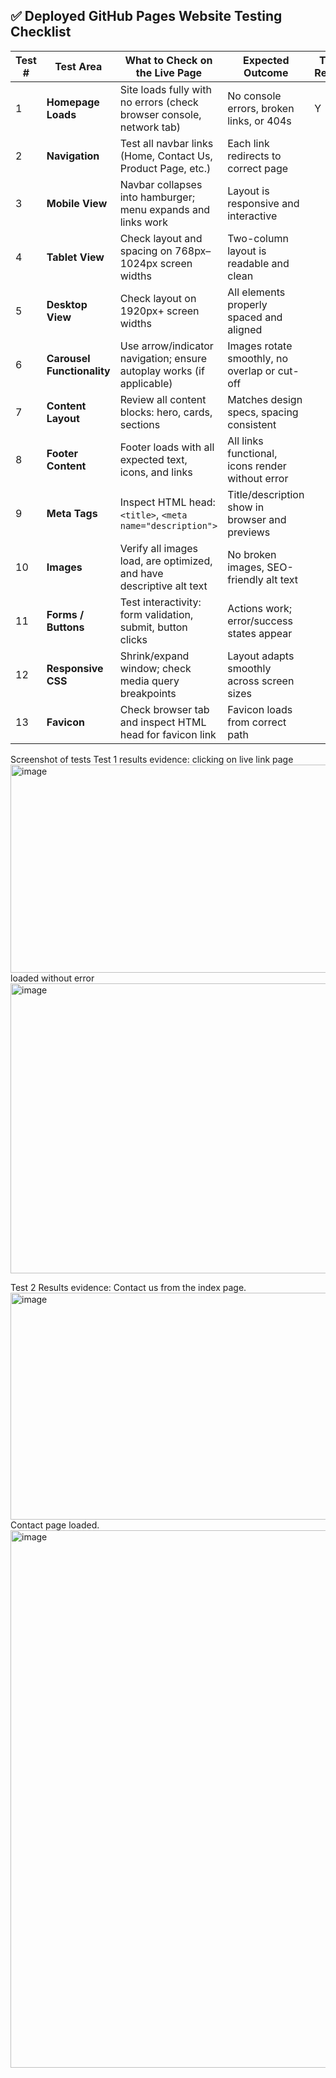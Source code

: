 ## ✅ Deployed GitHub Pages Website Testing Checklist

| Test # | Test Area              | What to Check on the Live Page                                                    | Expected Outcome                                 | Test Result |
|--------|------------------------|--------------------------------------------------------------------------|--------------------------------------------------|-------------|
| 1      | **Homepage Loads**      | Site loads fully with no errors (check browser console, network tab)    | No console errors, broken links, or 404s         | Y           |
| 2      | **Navigation**          | Test all navbar links (Home, Contact Us, Product Page, etc.)            | Each link redirects to correct page              |             |
| 3      | **Mobile View**         | Navbar collapses into hamburger; menu expands and links work            | Layout is responsive and interactive             |             |
| 4      | **Tablet View**         | Check layout and spacing on 768px–1024px screen widths                   | Two-column layout is readable and clean          |             |
| 5      | **Desktop View**        | Check layout on 1920px+ screen widths                                    | All elements properly spaced and aligned         |             |
| 6      | **Carousel Functionality** | Use arrow/indicator navigation; ensure autoplay works (if applicable) | Images rotate smoothly, no overlap or cut-off    |             |
| 7      | **Content Layout**      | Review all content blocks: hero, cards, sections                         | Matches design specs, spacing consistent         |             |
| 8      | **Footer Content**      | Footer loads with all expected text, icons, and links                    | All links functional, icons render without error |             |
| 9      | **Meta Tags**           | Inspect HTML head: `<title>`, `<meta name="description">`                 | Title/description show in browser and previews   |             |
| 10     | **Images**              | Verify all images load, are optimized, and have descriptive alt text      | No broken images, SEO-friendly alt text          |             |
11    | **Forms / Buttons**     | Test interactivity: form validation, submit, button clicks                 | Actions work; error/success states appear        |             |
| 12    | **Responsive CSS**      | Shrink/expand window; check media query breakpoints                        | Layout adapts smoothly across screen sizes       |             |
| 13   | **Favicon**             | Check browser tab and inspect HTML head for favicon link                   | Favicon loads from correct path 
Screenshot of tests
Test 1 results evidence:
clicking on live link page
<img width="940" height="333" alt="image" src="https://github.com/user-attachments/assets/8a183ed0-c060-4bbb-b3d8-4fac75f5b437" />
loaded without error
<img width="940" height="464" alt="image" src="https://github.com/user-attachments/assets/d28d9ed0-7d15-4726-8498-1aea103ff143" />

Test 2 Results evidence:
Contact us from the index page.
<img width="889" height="363" alt="image" src="https://github.com/user-attachments/assets/31ce878f-65f2-4d39-9686-eab0229a3f4e" />
Contact page loaded.
<img width="1908" height="860" alt="image" src="https://github.com/user-attachments/assets/5b29fe31-5ef8-45ce-b938-ce68da6e8cb6" />














